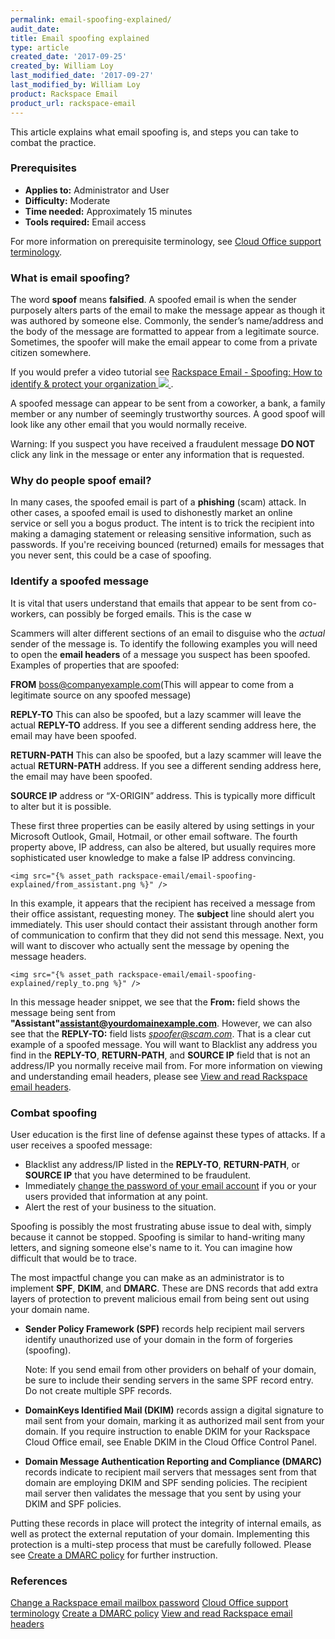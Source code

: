 ```yaml
---
permalink: email-spoofing-explained/
audit_date:
title: Email spoofing explained
type: article
created_date: '2017-09-25'
created_by: William Loy
last_modified_date: '2017-09-27'
last_modified_by: William Loy
product: Rackspace Email
product_url: rackspace-email
---
```


This article explains what email spoofing is, and steps you can take to combat the practice.

### Prerequisites

- **Applies to:** Administrator and User
- **Difficulty:** Moderate
- **Time needed:** Approximately 15 minutes
- **Tools required:**  Email access

For more information on prerequisite terminology, see [Cloud Office support terminology](/how-to/cloud-office-support-terminology).

### What is email spoofing?

The word **spoof** means **falsified**. A spoofed email is when the sender purposely alters parts of the email to make the message appear as though it was authored by someone else. Commonly, the sender’s name/address and the body of the message are formatted to appear from a legitimate source. Sometimes, the spoofer will make the email appear to come from a private citizen somewhere.

If you would prefer a video tutorial see [Rackspace Email - Spoofing: How to identify & protect your organization <img src="{% asset_path rackspace-email/email-spoofing-explained/video_spoofing.png %}" /> ](https://www.youtube.com/watch?v=-iziPULoeDY).

A spoofed message can appear to be sent from a coworker, a bank, a family member or any number of seemingly trustworthy sources. A good spoof will look like any other email that you would normally receive.

Warning: If you suspect you have received a fraudulent message **DO NOT** click any link in the message or enter any information that is requested.

### Why do people spoof email?

In many cases, the spoofed email is part of a **phishing** (scam) attack. In other cases, a spoofed email is used to dishonestly market an online service or sell you a bogus product. The intent is to trick the recipient into making a damaging statement or releasing sensitive information, such as passwords. If you're receiving bounced (returned) emails for messages that you never sent, this could be a case of spoofing.

### Identify a spoofed message

It is vital that users understand that emails that appear to be sent from co-workers, can possibly be forged emails. This is the case w

Scammers will alter different sections of an email to disguise who the *actual* sender of the message is. To identify the following examples you will need to open the **email headers** of a message you suspect has been spoofed. Examples of properties that are spoofed:

**FROM** boss@companyexample.com(This will appear to come from a legitimate source on any spoofed message)

**REPLY-TO** This can also be spoofed, but a lazy scammer will leave the actual **REPLY-TO** address. If you see a different sending address here, the email may have been spoofed.

**RETURN-PATH** This can also be spoofed, but a lazy scammer will leave the actual **RETURN-PATH** address. If you see a different sending address here, the email may have been spoofed.

**SOURCE IP** address or “X-ORIGIN” address. This is typically more difficult to alter but it is possible.

These first three properties can be easily altered by using settings in your Microsoft Outlook, Gmail, Hotmail, or other email software. The fourth property above, IP address, can also be altered, but usually requires more sophisticated user knowledge to make a false IP address convincing.

    <img src="{% asset_path rackspace-email/email-spoofing-explained/from_assistant.png %}" />

In this example, it appears that the recipient has received a message from their office assistant, requesting money. The **subject** line should alert you immediately. This user should contact their assistant through another form of communication to confirm that they did not send this message. Next, you will want to discover who actually sent the message by opening the message headers.

    <img src="{% asset_path rackspace-email/email-spoofing-explained/reply_to.png %}" />

In this message header snippet, we see that the **From:** field shows the message being sent from **"Assistant"<assistant@yourdomainexample.com>**. However, we can also see that the **REPLY-TO:** field lists *spoofer@scam.com*. That is a clear cut example of a spoofed message. You will want to Blacklist any address you find in the **REPLY-TO**, **RETURN-PATH**, and **SOURCE IP** field that is not an address/IP you normally receive mail from. For more information on viewing and understanding email headers, please see [View and read Rackspace email headers](/how-to/view-and-read-rackspace-email-headers).

### Combat spoofing

User education is the first line of defense against these types of attacks. If a user receives a spoofed message:

 - Blacklist any address/IP listed in the **REPLY-TO**, **RETURN-PATH**, or **SOURCE IP** that you have determined to be fraudulent.
 - Immediately [change the password of your email account](/how-to/change-rackspace-email-mailbox-password) if you or your users provided that information at any point.
 - Alert the rest of your business to the situation.

Spoofing is possibly the most frustrating abuse issue to deal with, simply because it cannot be stopped. Spoofing is similar to hand-writing many letters, and signing someone else's name to it. You can imagine how difficult that would be to trace.

The most impactful change you can make as an administrator is to implement **SPF**, **DKIM**, and **DMARC**. These are DNS records that add extra layers of protection to prevent malicious email from being sent out using your domain name.

   - **Sender Policy Framework (SPF)** records help recipient mail servers identify unauthorized use of your domain in the form of forgeries (spoofing).

       Note: If you send email from other providers on behalf of your domain, be sure to include their sending servers in the same SPF record entry. Do not create multiple SPF records.

   - **DomainKeys Identified Mail (DKIM)** records assign a digital signature to mail sent from your domain, marking it as authorized mail sent from your domain. If you require instruction to enable DKIM for your  Rackspace Cloud Office email, see Enable DKIM in the Cloud Office Control Panel.

   - **Domain Message Authentication Reporting and Compliance (DMARC)** records indicate to recipient mail servers that messages sent from that domain are employing DKIM and SPF sending policies. The recipient mail server then validates the message that you sent by using your DKIM and SPF policies.

Putting these records in place will protect the integrity of internal emails, as well as protect the external reputation of your domain. Implementing this protection is a multi-step process that must be carefully followed. Please see [Create a DMARC policy](/how-to/create-a-dmarc-policy) for further instruction.


### References

[Change a Rackspace email mailbox password](/how-to/change-rackspace-email-mailbox-password)
[Cloud Office support terminology](/how-to/cloud-office-support-terminology)
[Create a DMARC policy](/how-to/create-a-dmarc-policy)
[View and read Rackspace email headers](/how-to/view-and-read-rackspace-email-headers)
